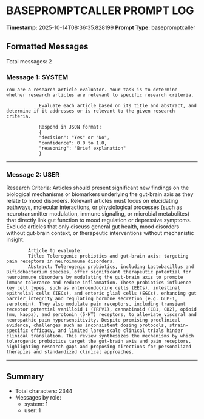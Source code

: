 # BASEPROMPTCALLER PROMPT LOG
**Timestamp:** 2025-10-14T08:36:35.828199
**Prompt Type:** basepromptcaller

## Formatted Messages
Total messages: 2

### Message 1: SYSTEM

```
You are a research article evaluator. Your task is to determine whether research articles are relevant to specific research criteria.

            Evaluate each article based on its title and abstract, and determine if it addresses or is relevant to the given research criteria.

            Respond in JSON format:
            {
            "decision": "Yes" or "No",
            "confidence": 0.0 to 1.0,
            "reasoning": "Brief explanation"
            }
```

---

### Message 2: USER

Research Criteria: Articles should present significant new findings on the biological mechanisms or biomarkers underlying the gut-brain axis as they relate to mood disorders. Relevant articles must focus on elucidating pathways, molecular interactions, or physiological processes (such as neurotransmitter modulation, immune signaling, or microbial metabolites) that directly link gut function to mood regulation or depressive symptoms. Exclude articles that only discuss general gut health, mood disorders without gut-brain context, or therapeutic interventions without mechanistic insight.

            Article to evaluate:
            Title: Tolerogenic probiotics and gut-brain axis: targeting pain receptors in neuroimmune disorders.
            Abstract: Tolerogenic probiotics, including Lactobacillus and Bifidobacterium species, offer significant therapeutic potential for neuroimmune disorders by modulating the gut-brain axis to promote immune tolerance and reduce inflammation. These probiotics influence key cell types, such as enteroendocrine cells (EECs), intestinal epithelial cells (IECs), and enteric glial cells (EGCs), enhancing gut barrier integrity and regulating hormone secretion (e.g. GLP-1, serotonin). They also modulate pain receptors, including transient receptor potential vanilloid 1 (TRPV1), cannabinoid (CB1, CB2), opioid (mu, kappa), and serotonin (5-HT) receptors, to alleviate visceral and neuropathic pain hypersensitivity. Despite promising preclinical evidence, challenges such as inconsistent dosing protocols, strain-specific efficacy, and limited large-scale clinical trials hinder clinical translation. This review synthesizes the mechanisms by which tolerogenic probiotics target the gut-brain axis and pain receptors, highlighting research gaps and proposing directions for personalized therapies and standardized clinical approaches.

---

## Summary
- Total characters: 2344
- Messages by role:
  - system: 1
  - user: 1